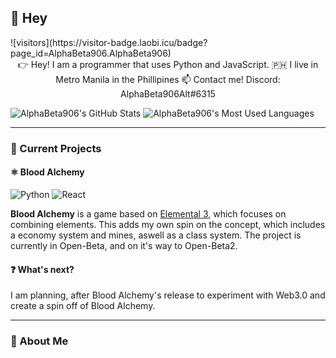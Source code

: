 <h2 style="center">👋 Hey</h2>
![visitors](https://visitor-badge.laobi.icu/badge?page_id=AlphaBeta906.AlphaBeta906)

<center>
  👉 Hey! I am a programmer that uses Python and JavaScript.
  🇵🇭 I live in Metro Manila in the Phillipines
  📫 Contact me! Discord: AlphaBeta906Alt#6315
</center>

![AlphaBeta906's GitHub Stats](https://github-readme-stats.vercel.app/api?username=AlphaBeta906&show_icons=true&theme=dark&line_height=40)
![AlphaBeta906's Most Used Languages](https://gh-readme-stats.krish-the-dev.vercel.app/api/top-langs/?username=AlphaBeta906&show_icons=true&theme=dark)

---
### 🌱 Current Projects

#### ⚛️ Blood Alchemy
![Python](https://img.shields.io/badge/Python-14354C?style=for-the-badge&logo=python&logoColor=white)
![React](https://img.shields.io/badge/React-20232A?style=for-the-badge&logo=react&logoColor=61DAFB)

**Blood Alchemy** is a game based on [Elemental 3](https://www.youtube.com/watch?v=rQWwfYSUckY), which focuses on combining elements. This adds my own spin on the concept, which includes a economy system and mines, aswell as a class system. The project is currently in Open-Beta, and on it's way to Open-Beta2.

#### ❓ What's next?
I am planning, after Blood Alchemy's release to experiment with Web3.0 and create a spin off of Blood Alchemy.

---
### 🤔 About Me

